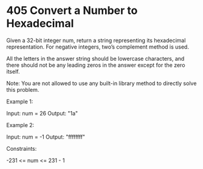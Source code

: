 # 405 Convert a Number to Hexadecimal

Given a 32-bit integer num, return a string representing its hexadecimal representation. For negative integers, two’s complement method is used.

All the letters in the answer string should be lowercase characters, and there should not be any leading zeros in the answer except for the zero itself.

Note: You are not allowed to use any built-in library method to directly solve this problem.

 

Example 1:

Input: num = 26
Output: "1a"

Example 2:

Input: num = -1
Output: "ffffffff"
 

Constraints:

-231 <= num <= 231 - 1
